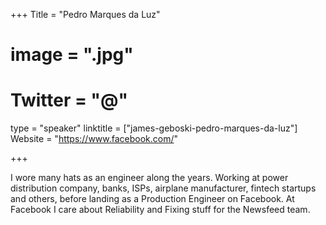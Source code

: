 +++
Title = "Pedro Marques da Luz"
# image = ".jpg"
# Twitter = "@"
type = "speaker"
linktitle = ["james-geboski-pedro-marques-da-luz"]
Website = "https://www.facebook.com/"

+++

I wore many hats as an engineer along the years. Working at power distribution company, banks, ISPs, airplane manufacturer, fintech startups and others, before landing as a Production Engineer on Facebook. At Facebook I care about Reliability and Fixing stuff for the Newsfeed team.

